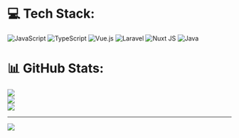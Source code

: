 # 💻 Tech Stack:
![JavaScript](https://img.shields.io/badge/javascript-%23323330.svg?style=for-the-badge&logo=javascript&logoColor=%23F7DF1E) ![TypeScript](https://img.shields.io/badge/typescript-%23007ACC.svg?style=for-the-badge&logo=typescript&logoColor=white) ![Vue.js](https://img.shields.io/badge/vue.js-%2335495e.svg?style=for-the-badge&logo=vuedotjs&logoColor=%234FC08D) ![Laravel](https://img.shields.io/badge/laravel-%23FF2D20.svg?style=for-the-badge&logo=laravel&logoColor=white) ![Nuxt JS](https://img.shields.io/badge/Nuxt-002E3B?style=for-the-badge&logo=nuxt.js&logoColor=#00DC82) ![Java](https://img.shields.io/badge/Java-ED8B00?style=for-the-badge&logo=openjdk&logoColor=white)
# 📊 GitHub Stats:
![](https://github-readme-stats.vercel.app/api?username=AnthonySchuijlenburg&theme=darcula&hide_border=false&include_all_commits=true&count_private=true)<br/>
![](https://github-readme-streak-stats.herokuapp.com/?user=AnthonySchuijlenburg&theme=darcula&hide_border=false)<br/>
![](https://github-readme-stats.vercel.app/api/top-langs/?username=AnthonySchuijlenburg&theme=darcula&hide_border=false&include_all_commits=true&count_private=true&layout=compact)

---
[![](https://visitcount.itsvg.in/api?id=AnthonySchuijlenburg&icon=0&color=0)](https://visitcount.itsvg.in)
